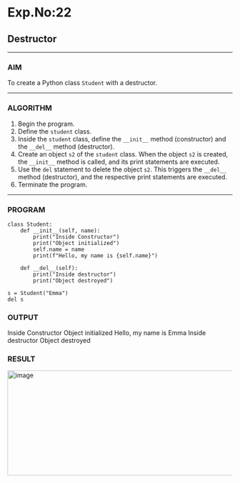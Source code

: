 # Exp.No:22  
## Destructor

---

### AIM  
To create a Python class `Student` with a destructor.

---

### ALGORITHM

1. Begin the program.  
2. Define the `student` class.  
3. Inside the `student` class, define the `__init__` method (constructor) and the `__del__` method (destructor).  
4. Create an object `s2` of the `student` class. When the object `s2` is created, the `__init__` method is called, and its print statements are executed.  
5. Use the `del` statement to delete the object `s2`. This triggers the `__del__` method (destructor), and the respective print statements are executed.  
6. Terminate the program.

---

### PROGRAM

```
class Student:
    def __init__(self, name):
        print("Inside Constructor")
        print("Object initialized")
        self.name = name
        print(f"Hello, my name is {self.name}")

    def __del__(self):
        print("Inside destructor")
        print("Object destroyed")

s = Student("Emma")
del s
```

### OUTPUT

Inside Constructor
Object initialized
Hello, my name is Emma
Inside destructor
Object destroyed

### RESULT

<img width="549" height="235" alt="image" src="https://github.com/user-attachments/assets/4dabfe64-7ed6-47c6-bca0-c28cd23aa6f5" />

